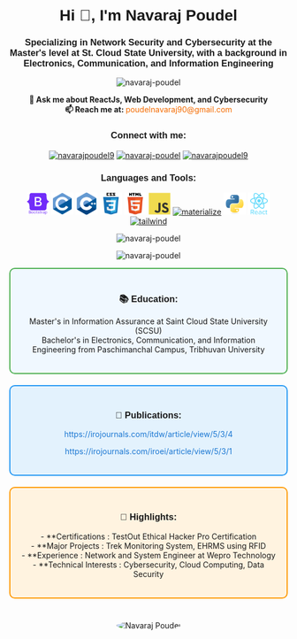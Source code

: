 <h1 align="center" style="font-family: 'Arial', sans-serif; animation: fadeIn 2s ease-in-out;">Hi 👋, I'm Navaraj Poudel</h1>
<h3 align="center" style="font-family: 'Arial', sans-serif; animation: fadeIn 3s ease-in-out;"> Specializing in Network Security and Cybersecurity at the Master's level at St. Cloud State University, with a background in Electronics, Communication, and Information Engineering </h3>

<p align="center">
  <img src="https://komarev.com/ghpvc/?username=navaraj-poudel&label=Profile%20views&color=0e75b6&style=flat" alt="navaraj-poudel" />
</p>

<p align="center">
  <strong>💬 Ask me about ReactJs, Web Development, and Cybersecurity</strong>
  <br />
  <strong>📫 Reach me at: </strong> <a href="mailto:poudelnavaraj90@gmail.com" style="text-decoration: none; color: #f56b00;">poudelnavaraj90@gmail.com</a>
</p>

<h3 align="center" style="font-family: 'Arial', sans-serif; animation: fadeIn 4s ease-in-out;">Connect with me:</h3>
<p align="center">
  <a href="https://twitter.com/navarajpoudel9" target="blank"><img align="center" src="https://raw.githubusercontent.com/rahuldkjain/github-profile-readme-generator/master/src/images/icons/Social/twitter.svg" alt="navarajpoudel9" height="30" width="40" style="transition: transform 0.3s ease-in-out;" onmouseover="this.style.transform='scale(1.2)'" onmouseout="this.style.transform='scale(1)'"/></a>
  <a href="https://www.linkedin.com/in/navaraj-poudel/" target="blank"><img align="center" src="https://raw.githubusercontent.com/rahuldkjain/github-profile-readme-generator/master/src/images/icons/Social/linked-in-alt.svg" alt="navaraj-poudel" height="30" width="40" style="transition: transform 0.3s ease-in-out;" onmouseover="this.style.transform='scale(1.2)'" onmouseout="this.style.transform='scale(1)'"/></a>
  <a href="https://www.instagram.com/navarajpoudel9/" target="blank"><img align="center" src="https://raw.githubusercontent.com/rahuldkjain/github-profile-readme-generator/master/src/images/icons/Social/instagram.svg" alt="navarajpoudel9" height="30" width="40" style="transition: transform 0.3s ease-in-out;" onmouseover="this.style.transform='scale(1.2)'" onmouseout="this.style.transform='scale(1)'"/></a>
</p>

<h3 align="center" style="font-family: 'Arial', sans-serif; animation: fadeIn 5s ease-in-out;">Languages and Tools:</h3>
<p align="center">
  <a href="https://getbootstrap.com" target="_blank" rel="noreferrer"><img src="https://raw.githubusercontent.com/devicons/devicon/master/icons/bootstrap/bootstrap-plain-wordmark.svg" alt="bootstrap" width="40" height="40" /></a>
  <a href="https://www.cprogramming.com/" target="_blank" rel="noreferrer"><img src="https://raw.githubusercontent.com/devicons/devicon/master/icons/c/c-original.svg" alt="c" width="40" height="40" /></a>
  <a href="https://www.w3schools.com/cpp/" target="_blank" rel="noreferrer"><img src="https://raw.githubusercontent.com/devicons/devicon/master/icons/cplusplus/cplusplus-original.svg" alt="cplusplus" width="40" height="40" /></a>
  <a href="https://www.w3schools.com/css/" target="_blank" rel="noreferrer"><img src="https://raw.githubusercontent.com/devicons/devicon/master/icons/css3/css3-original-wordmark.svg" alt="css3" width="40" height="40" /></a>
  <a href="https://www.w3.org/html/" target="_blank" rel="noreferrer"><img src="https://raw.githubusercontent.com/devicons/devicon/master/icons/html5/html5-original-wordmark.svg" alt="html5" width="40" height="40" /></a>
  <a href="https://developer.mozilla.org/en-US/docs/Web/JavaScript" target="_blank" rel="noreferrer"><img src="https://raw.githubusercontent.com/devicons/devicon/master/icons/javascript/javascript-original.svg" alt="javascript" width="40" height="40" /></a>
  <a href="https://materializecss.com/" target="_blank" rel="noreferrer"><img src="https://raw.githubusercontent.com/prplx/svg-logos/5585531d45d294869c4eaab4d7cf2e9c167710a9/svg/materialize.svg" alt="materialize" width="40" height="40" /></a>
  <a href="https://www.python.org" target="_blank" rel="noreferrer"><img src="https://raw.githubusercontent.com/devicons/devicon/master/icons/python/python-original.svg" alt="python" width="40" height="40" /></a>
  <a href="https://reactjs.org/" target="_blank" rel="noreferrer"><img src="https://raw.githubusercontent.com/devicons/devicon/master/icons/react/react-original-wordmark.svg" alt="react" width="40" height="40" /></a>
  <a href="https://tailwindcss.com/" target="_blank" rel="noreferrer"><img src="https://www.vectorlogo.zone/logos/tailwindcss/tailwindcss-icon.svg" alt="tailwind" width="40" height="40" /></a>
</p>

<p align="center">
  <img src="https://github-readme-stats.vercel.app/api/top-langs?username=navaraj-poudel&show_icons=true&locale=en&layout=compact" alt="navaraj-poudel" />
</p>

<p align="center">
  <img src="https://github-readme-streak-stats.herokuapp.com/?user=navaraj-poudel&" alt="navaraj-poudel" />
</p>

<!-- Education Section -->
<div style="border: 2px solid #4CAF50; padding: 20px; border-radius: 10px; background-color: #f0f8ff; margin-bottom: 20px;">
  <h3 align="center" style="font-family: 'Arial', sans-serif; animation: fadeIn 6s ease-in-out;">📚 Education:</h3>
  <p align="center">
    Master's in Information Assurance at Saint Cloud State University (SCSU) <br />
    Bachelor's in Electronics, Communication, and Information Engineering from Paschimanchal Campus, Tribhuvan University
  </p>
</div>

<!-- Publications Section -->
<div style="border: 2px solid #2196F3; padding: 20px; border-radius: 10px; background-color: #e3f2fd; margin-bottom: 20px;">
  <h3 align="center" style="font-family: 'Arial', sans-serif; animation: fadeIn 7s ease-in-out;">📑 Publications:</h3>
  <div align="center">
    <p><a href="https://irojournals.com/itdw/article/view/5/3/4" target="_blank" style="text-decoration: none; color: #1976D2;">https://irojournals.com/itdw/article/view/5/3/4</a></p>
    <p><a href="https://irojournals.com/iroei/article/view/5/3/1" target="_blank" style="text-decoration: none; color: #1976D2;">https://irojournals.com/iroei/article/view/5/3/1</a></p>
  </div>
</div>

<!-- Highlights Section -->
<div style="border: 2px solid #FF9800; padding: 20px; border-radius: 10px; background-color: #fff3e0; margin-bottom: 20px;">
  <h3 align="center" style="font-family: 'Arial', sans-serif; animation: fadeIn 8s ease-in-out;">🚀 Highlights:</h3>
  <p align="center">
    - **Certifications : TestOut Ethical Hacker Pro Certification <br />
    - **Major Projects : Trek Monitoring System, EHRMS using RFID <br />
    - **Experience : Network and System Engineer at Wepro Technology <br />
    - **Technical Interests : Cybersecurity, Cloud Computing, Data Security
  </p>
</div>

<p align="center">
  <img src="your-photo-url.jpg" alt="Navaraj Poudel" width="150" height="150" style="border-radius: 50%; margin-top: 20px;" />
</p>
